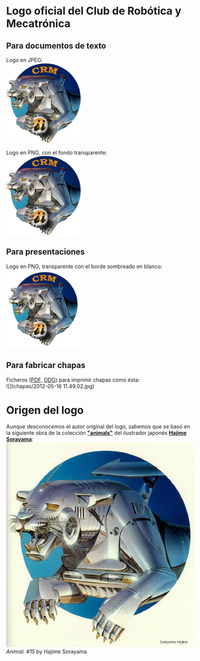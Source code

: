 # Logo oficial del Club de Robótica y Mecatrónica




Para documentos de texto
--
Logo en JPEG:  
<img src="logo_crm_fondoBlanco.jpg" width="200"/>  

Logo en PNG, con el fondo transparente:  
<img src="logo_crm_transparente.png" width="200"/>  




Para presentaciones
--
Logo en PNG, transparente con el borde sombreado en blanco:  
<img src="logo_crm_transparente_con_sombra.png" width="200"/>  




Para fabricar chapas
--
Ficheros ([PDF](chapas/logo_crm_chapas.pdf), [ODG](chapas/logo_crm_chapas.odg)) para imprimir chapas como ésta:  
![](chapas/2012-05-16 11.49.02.jpg)  




Origen del logo
==
Aunque desconocemos el autor original del logo, sabemos que se basó en la siguiente obra de la colección [**"animals"**](http://www.russianpaintings.net/russian_paintings.vphp?author=971&sort=size) del ilustrador japonés [**Hajime Sorayama**](https://en.wikipedia.org/wiki/Hajime_Sorayama):  
![](animal_n15_Hajime_Sorayama.jpg)  
*Animal. #15* by Hajime Sorayama  

